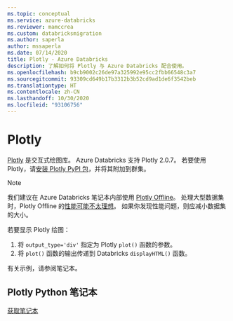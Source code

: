 ```yaml
---
ms.topic: conceptual
ms.service: azure-databricks
ms.reviewer: mamccrea
ms.custom: databricksmigration
ms.author: saperla
author: mssaperla
ms.date: 07/14/2020
title: Plotly - Azure Databricks
description: 了解如何将 Plotly 与 Azure Databricks 配合使用。
ms.openlocfilehash: b9cb9002c26de97a325992e95cc2fbb66548c3a7
ms.sourcegitcommit: 93309cd649b17b3312b3b52cd9ad1de6f3542beb
ms.translationtype: HT
ms.contentlocale: zh-CN
ms.lasthandoff: 10/30/2020
ms.locfileid: "93106756"
---
```

# <a name="plotly"></a>Plotly

[Plotly](https://pypi.org/project/plotly/) 是交互式绘图库。 Azure Databricks 支持 Plotly 2.0.7。 若要使用 Plotly，请[安装 Plotly PyPI 包](../../libraries/index.md)，并将其附加到群集。

> [!NOTE]
>
> 我们建议在 Azure Databricks 笔记本内部使用 [Plotly Offline](https://plot.ly/python/offline/#)。  处理大型数据集时，Plotly Offline 的[性能可能不太理想](https://community.plot.ly/t/offline-plotting-in-python-is-very-slow-on-big-data-sets/3077)。 如果你发现性能问题，则应减小数据集的大小。

若要显示 Plotly 绘图：

1. 将 `output_type='div'` 指定为 Plotly `plot()` 函数的参数。
2. 将 `plot()` 函数的输出传递到 Databricks `displayHTML()` 函数。

有关示例，请参阅笔记本。

## <a name="plotly-python-notebook"></a>Plotly Python 笔记本

[获取笔记本](../../_static/notebooks/plotly.html)